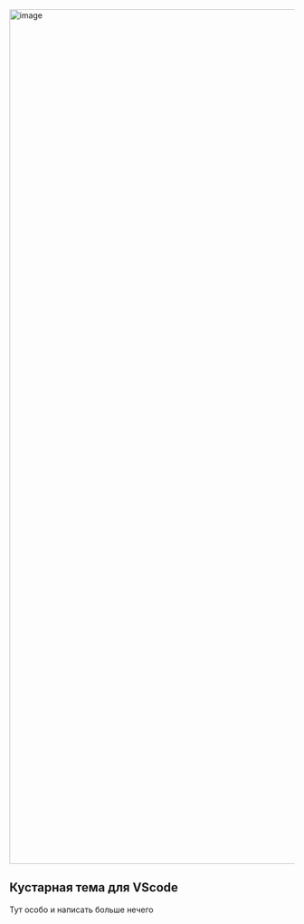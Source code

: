<img width="1508" alt="image" src="https://user-images.githubusercontent.com/53221815/126077187-0679a7c7-2709-4e7c-aa92-cc793de54497.png">


## Кустарная тема для VScode
Тут особо и написать больше нечего
